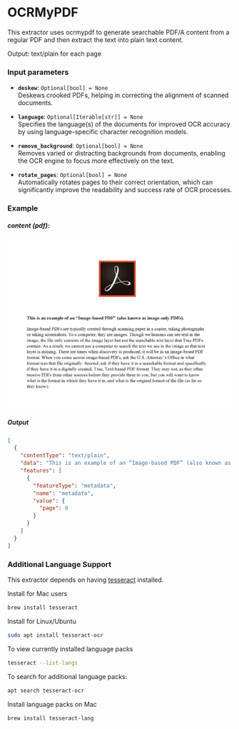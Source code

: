 # OCRMyPDF
This extractor uses ocrmypdf to generate searchable PDF/A content from a regular PDF and then extract the text into plain text content.

Output:
text/plain for each page


### Input parameters

- **`deskew`**: `Optional[bool] = None`  
  Deskews crooked PDFs, helping in correcting the alignment of scanned documents.

- **`language`**: `Optional[Iterable[str]] = None`  
  Specifies the language(s) of the documents for improved OCR accuracy by using language-specific character recognition models.

- **`remove_background`**: `Optional[bool] = None`  
  Removes varied or distracting backgrounds from documents, enabling the OCR engine to focus more effectively on the text.

- **`rotate_pages`**: `Optional[bool] = None`  
  Automatically rotates pages to their correct orientation, which can significantly improve the readability and success rate of OCR processes.


### Example
##### content (pdf):
![PDF](image-based.png)

##### Output
```json
[
  {
    "contentType": "text/plain",
    "data": "This is an example of an “Image-based PDF” (also known as image-only PDFs).\nImage-based PDFs are typically created through scanning paper in a copier, taking photographs\nor taking screenshots. To a computer, they are images. Though we humans can see text in the\nimage, the file only consists of the image layer but not the searchable text layer that True PDFs\ncontain. As a result, we cannot use a computer to search the text we see in the image as that text\nlayer is missing. There are times when discovery is produced, it will be in an image-based PDF\nformat. When you come across image-based PDFs, ask the U.S. Attorney’s Office in what\nformat was that file originally. Second, ask if they have it in a searchable format and specifically\nif they have it in a digitally created, True, Text-based PDF format. They may not, as they often\nreceive PDFs from other sources before they provide them to you, but you will want to know\nwhat is the format in which they have it in, and what is the original format of the file (as far as\nthey know).\n",
    "features": [
      {
        "featureType": "metadata",
        "name": "metadata",
        "value": {
          "page": 0
        }
      }
    ]
  }
]
```

### Additional Language Support
This extractor depends on having [tesseract](https://github.com/tesseract-ocr/tesseract) installed.

Install for Mac users
```bash
brew install tesseract
```

Install for Linux/Ubuntu
```bash
sudo apt install tesseract-ocr
```

To view currently installed language packs
```bash
tesseract --list-langs
```

To search for additional language packs:
```bash
apt search tesseract-ocr
```

Install language packs on Mac
```bash
brew install tesseract-lang
```